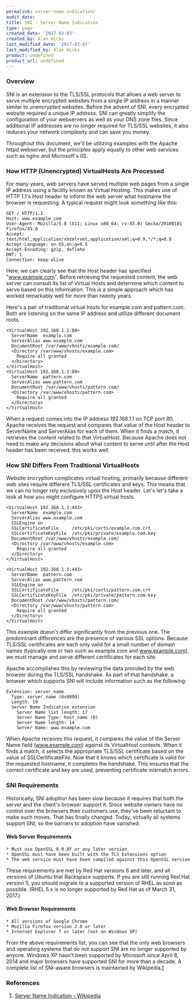 ```yaml
---
permalink: server-name-indication/
audit_date:
title: SNI - Server Name Indication
type: page
created_date: '2017-03-03'
created_by: Alan Hicks
last_modified_date: '2017-03-07'
last_modified_by: Alan Hicks
product: undefined
product_url: undefined
---
```


### Overview

SNI is an extension to the TLS/SSL protocols that allows a web server
to serve multiple encrypted websites from a single IP address in a
manner similar to unencrypted websites. Before the advent of SNI, every
encrypted website required a unique IP address. SNI can greatly
simplify the configuration of your webservers as well as your DNS zone
files. Since additional IP addresses are no longer required for TLS/SSL
websites, it also reduces your network complexity and can save you
money.

Throughout this document, we'll be utilizing examples with the Apache
httpd webserver, but the principles apply equally to other web services
such as nginx and Microsoft's IIS.

### How HTTP (Unencrypted) VirtualHosts Are Processed

For many years, web servers have served multiple web pages from a
single IP address using a facility known as Virtual Hosting. This makes
use of HTTP 1.1's Host header to inform the web server what hostname
the browser is requesting. A typical request might look something like
this:

    GET / HTTP/1.1
    Host: www.example.com
    User-Agent: Mozilla/5.0 (X11; Linux x86_64; rv:45.0) Gecko/20100101 Firefox/45.0
    Accept: text/html,application/xhtml+xml,application/xml;q=0.9,*/*;q=0.8
    Accept-Language: en-US,en;q=0.5
    Accept-Encoding: gzip, deflate
    DNT: 1
    Connection: keep-alive

Here, we can clearly see that the Host header has specified
"www.example.com". Before retrieving the requested content, the web
server can consult its list of Virtual Hosts and determine which
content to serve based on this information. This is a simple approach
which has worked remarkably well for more than twenty years.

Here's a pair of traditional virtual hosts for example.com and
pattern.com. Both are listening on the same IP address and utilize
different document roots.

    <VirtualHost 192.168.1.1:80>
      ServerName  example.com
      ServerAlias www.example.com
      DocumentRoot /var/www/vhosts/example.com/
      <Directory /var/www/vhosts/example.com>
        Require all granted
      </Directory>
    </VirtualHost>
    <VirtualHost 192.168.1.1:80>
      ServerName  pattern.com
      ServerAlias www.pattern.com
      DocumentRoot /var/www/vhosts/pattern.com/
      <Directory /var/www/vhosts/pattern.com>
        Require all granted
      </Directory>
    </VirtualHost>

When a request comes into the IP address 192.168.1.1 on TCP port 80,
Apache receives the request and compares that value of the Host header
to ServerName and ServerAlias for each of them. When it finds a match,
it retrieves the content related to that VirtualHost. Because Apache
does not need to make any decisions about what content to serve until
after the Host header has been received, this works well.

### How SNI Differs From Traditional VirtualHosts

Website encryption complicates virtual hosting, primarily because
different web sites require different TLS/SSL certificates and keys.
This means that we can no longer rely exclusively upon the Host header.
Let's let's take a look at how you might configure HTTPS virtual hosts.

    <VirtualHost 192.168.1.1:443>
      ServerName  example.com
      ServerAlias www.example.com
      SSLEngine on
      SSLCertificateFile     /etc/pki/certs/example.com.crt
      SSLCertificateKeyFile  /etc/pki/private/example.com.key
      DocumentRoot /var/www/vhosts/example.com/
      <Directory /var/www/vhosts/example.com>
        Require all granted
      </Directory>
    </VirtualHost>

    <VirtualHost 192.168.1.1:443>
      ServerName  pattern.com
      ServerAlias www.pattern.com
      SSLEngine on
      SSLCertificateFile     /etc/pki/certs/pattern.com.crt
      SSLCertificateKeyFile  /etc/pki/private/pattern.com.key
      DocumentRoot /var/www/vhosts/pattern.com/
      <Directory /var/www/vhosts/pattern.com>
        Require all granted
      </Directory>
    </VirtualHost>

This example doesn't differ significantly from the previous one. The
predominant differences are the presence of various SSL options.
Because TLS/SSL certificates are each only valid for a small number of
domain names (typically one or two such as example.com and
www.example.com), we must manage and serve different certificates for
each site.

Apache accomplishes this by reviewing the data provided by the web
browser during the TLS/SSL handshake. As part of that handshake, a
browser which supports SNI will include information such as the
following:

    Extension: server_name
      Type: server_name (0x0000)
      Length: 19
      Server Name Indication extension
        Server Name list length: 17
        Server Name Type: host_name (0)
        Server Name length: 14
        Server Name: www.example.com

When Apache receives this request, it compares the value of the Server
Name field (www.example.com) against its VirtualHost contexts. When it
finds a match, it selects the appropriate TLS/SSL certificate based on
the value of SSLCertificateFile. Now that it knows which certificate is
valid for the requested hostname, it completes the handshake. This
ensures that the correct certificate and key are used, preventing
certificate mismatch errors.

### SNI Requirements

Historically, SNI adoption has been slow because it requires that both
the server and the client's browser support it. Since website owners
have no control over the browsers their customers use, they've been
reluctant to make such moves. That has finally changed.  Today,
virtually all systems support SNI, so the barriers to adoption have
vanished.

#### Web Server Requirements

    * Must use OpenSSL 0.9.8f or any later version
    * OpenSSL must have been built with the TLS Extensions option
    * The web service must have been compiled against this OpenSSL version

These requirements are met by Red Hat versions 6 and later, and all
versions of Ubuntu that Rackspace supports. If you are still running
Red Hat version 5, you should migrate to a supported version of RHEL as
soon as possible. (RHEL 5.x is no longer supported by Red Hat as of
March 31, 2017.)

#### Web Browser Requirements

    * All versions of Google Chrome
    * Mozilla Firefox version 2.0 or later
    * Internet Explorer 7 or later (not on Windows XP)

From the above requirements list, you can see that the only web
browsers and operating systems that do not support SNI are no longer
supported by anyone. Windows XP hasn't been supported by Microsoft
since April 8, 2014 and major browsers have supported SNI for more than
a decade. A complete list of SNI-aware browsers is maintained by
Wikipedia.[1](#1)

### References

1.  [Server Name Indication - Wikipedia](https://en.wikipedia.org/wiki/Server_Name_Indication#Support) <a name="1"></a>




